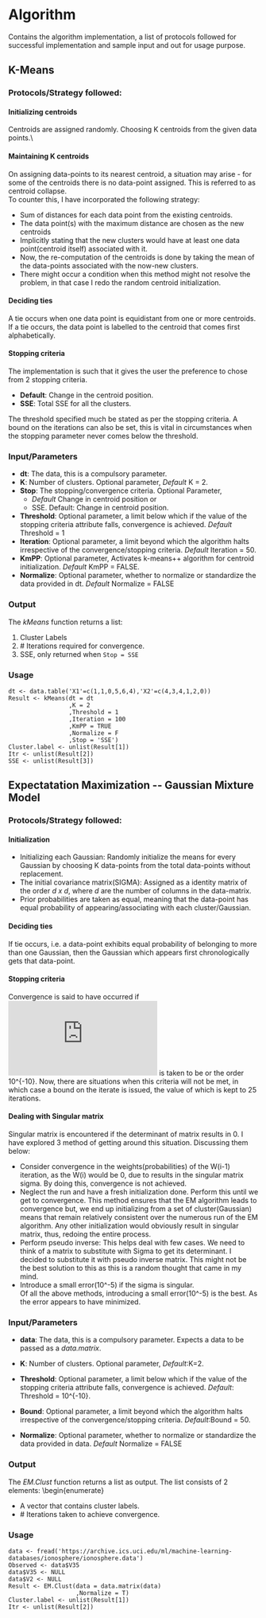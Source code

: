 # Algorithm
Contains the algorithm implementation, a list of protocols followed for successful implementation and sample input and out for usage purpose.
 
## K-Means

### Protocols/Strategy followed:

#### Initializing centroids
Centroids are assigned randomly. Choosing K centroids from the given data points.\\
  
#### Maintaining K centroids
On assigning data-points to its nearest centroid, a situation may arise - for some of the centroids there is no data-point assigned. This is referred to as centroid collapse.  
To counter this, I have incorporated the following strategy:  
  + Sum of distances for each data point from the existing centroids.  
  + The data point(s) with the maximum distance are chosen as the new centroids  
  + Implicitly stating that the new clusters would have at least one data point(centroid itself) associated with it.  
  + Now, the re-computation of the centroids is done by taking the mean of the data-points associated with the now-new clusters.  
  +  There might occur a condition when this method might not resolve the problem, in that case I redo the random centroid initialization.  
   
#### Deciding ties
A tie occurs when one data point is equidistant from one or more centroids. 
If a tie occurs, the data point is labelled to the centroid that comes first alphabetically.  
  
#### Stopping criteria
The implementation is such that it gives the user the preference to chose from 2 stopping criteria.  
  + **Default**: Change in the centroid position.  
  + **SSE**: Total SSE for all the clusters.  

The threshold specified much be stated as per the stopping criteria. A bound on the iterations can also be set, this is vital in circumstances when the stopping parameter never comes below the threshold.

### Input/Parameters
  * **dt**: The data, this is a compulsory parameter.
  * **K**: Number of clusters. Optional parameter, *Default* K = 2.
  * **Stop**: The stopping/convergence criteria. Optional Parameter,
    - *Default* Change in centroid position or 
    - SSE.
Default: Change in centroid position.
  * **Threshold**: Optional parameter, a limit below which if the value of the stopping criteria attribute
falls, convergence is achieved. *Default* Threshold = 1
  * **Iteration**: Optional parameter, a limit beyond which the algorithm halts irrespective of the convergence/stopping criteria. *Default* Iteration = 50.
  * **KmPP**: Optional parameter, Activates k-means++ algorithm for centroid initialization. *Default* KmPP = FALSE.
  * **Normalize**: Optional parameter, whether to normalize or standardize the data provided in dt. *Default* Normalize = FALSE

### Output
The _kMeans_ function returns a list:  
  1. Cluster Labels  
  2. \# Iterations required for convergence.  
  3. SSE, only returned when ```Stop = SSE```  

### Usage
```
dt <- data.table('X1'=c(1,1,0,5,6,4),'X2'=c(4,3,4,1,2,0))
Result <- kMeans(dt = dt
                 ,K = 2
                 ,Threshold = 1
                 ,Iteration = 100
                 ,KmPP = TRUE
                 ,Normalize = F
                 ,Stop = 'SSE')
Cluster.label <- unlist(Result[1])
Itr <- unlist(Result[2])
SSE <- unlist(Result[3])
```

## Expectatation Maximization -- Gaussian Mixture Model

### Protocols/Strategy followed:

#### Initialization
  - Initializing each Gaussian: Randomly initialize the means for every Gaussian by choosing K data-points from the total data-points without replacement.  
  - The initial covariance matrix(SIGMA): Assigned as a identity matrix of the order _d x d_, where _d_ are the number of columns in the data-matrix.
  - Prior probabilities are taken as equal, meaning that the data-point has equal probability of appearing/associating with each cluster/Gaussian. 

#### Deciding ties
  If tie occurs, i.e. a data-point exhibits equal probability of belonging to more than one Gaussian, then the Gaussian which appears first chronologically gets that data-point. 

#### Stopping criteria
  Convergence is said to have occurred if ![equation](https://latex.codecogs.com/gif.latex?%24%5Csum_%7Bi%3D1%7D%5E%7BK%7D%7C%7C%5Cmu_t%20-%20%5Cmu_%7Bt-1%7D%7C%7C%20%5Cleq%20%5Cepsilon%24.%20%24%5Cepsilon%24) is taken to be or the order 10^{-10}. Now, there are situations when this criteria will not be met, in which case a bound on the iterate is issued, the value of which is kept to 25 iterations.

#### Dealing with Singular matrix
  Singular matrix is encountered if the determinant of matrix results in 0. I have explored 3 method of getting around this situation. Discussing them below:  
  + Consider convergence in the weights(probabilities) of the W(i-1) iteration, as the W(i) would be 0, due to results in the singular matrix sigma. By doing this, convergence is not achieved.  
  + Neglect the run and have a fresh initialization done. Perform this until we get to convergence. This method ensures that the EM algorithm leads to convergence but, we end up initializing from a set of cluster(Gaussian) means that remain relatively consistent over the numerous run of the EM algorithm. Any other initialization would obviously result in singular matrix, thus, redoing the entire process.  
  + Perform pseudo inverse: This helps deal with few cases. We need to think of a matrix to substitute with Sigma to get its determinant. I decided to substitute it with pseudo inverse matrix. This might not be the best solution to this as this is a random thought that came in my mind.  
  + Introduce a small error(10^-5) if the sigma is singular.  
Of all the above methods, introducing a small error(10^-5) is the best. As the error appears to have minimized.

### Input/Parameters
  * **data**: The data, this is a compulsory parameter. Expects a data to be passed as a _data.matrix_.
    
  * **K**: Number of clusters. Optional parameter, _Default_:K=2.
    
  * **Threshold**: Optional parameter, a limit below which if the value of the stopping criteria attribute falls, convergence is achieved. _Default_: Threshold = 10^{-10}.
    
  * **Bound**: Optional parameter, a limit beyond which the algorithm halts irrespective of the convergence/stopping criteria. _Default_:Bound = 50.
    
  * **Normalize**: Optional parameter, whether to normalize or standardize the data provided in data. *Default* Normalize = FALSE
    
### Output
The _EM.Clust_ function returns a list as output. The list consists of 2 elements: 
\begin{enumerate}
  - A vector that contains cluster labels.
  - \# Iterations taken to achieve convergence.
  
### Usage
```
data <- fread('https://archive.ics.uci.edu/ml/machine-learning-databases/ionosphere/ionosphere.data')
Observed <- data$V35  
data$V35 <- NULL
data$V2 <- NULL
Result <- EM.Clust(data = data.matrix(data)
                   ,Normalize = T)
Cluster.label <- unlist(Result[1])
Itr <- unlist(Result[2])
```  
